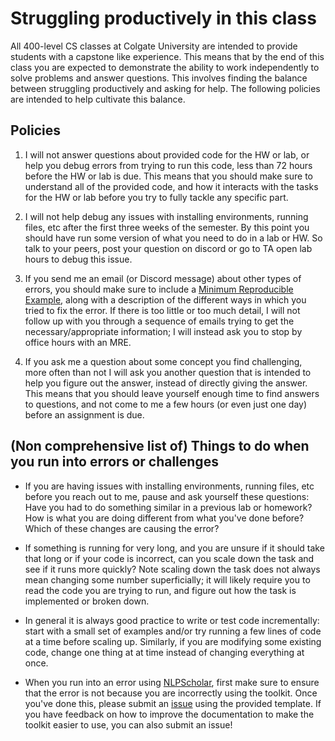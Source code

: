 # Struggling productively in this class

All 400-level CS classes at Colgate University are intended to provide students with a capstone like experience. This means that by the end of this class you are expected to demonstrate the ability to work independently to solve problems and answer questions. This involves finding the balance between struggling productively and asking for help. The following policies are intended to help cultivate this balance. 

## Policies

1. I will not answer questions about provided code for the HW or lab, or help you debug errors from trying to run this code, less than 72 hours before the HW or lab is due. This means that you should make sure to understand all of the provided code, and how it interacts with the tasks for the HW or lab before you try to fully tackle any specific part. 

2. I will not help debug any issues with installing environments, running files, etc after the first three weeks of the semester. By this point you should have run some version of what you need to do in a lab or HW. So talk to your peers, post your question on discord or go to TA open lab hours to debug this issue. 

3. If you send me an email (or Discord message) about other types of errors, you should make sure to include a [Minimum Reproducible Example](https://en.wikipedia.org/wiki/Minimal_reproducible_example), along with a description of the different ways in which you tried to fix the error. If there is too little or too much detail, I will not follow up with you through a sequence of emails trying to get the necessary/appropriate information; I will instead ask you to stop by office hours with an MRE. 

4. If you ask me a question about some concept you find challenging, more often than not I will ask you another question that is intended to help you figure out the answer, instead of directly giving the answer. This means that you should leave yourself enough time to find answers to questions, and not come to me a few hours (or even just one day) before an assignment is due.  



## (Non comprehensive list of) Things to do when you run into errors or challenges

- If you are having issues with installing environments, running files, etc before you reach out to me, pause and ask yourself these questions: Have you had to do something similar in a previous lab or homework? How is what you are doing different from what you've done before? Which of these changes are causing the error? 

- If something is running for very long, and you are unsure if it should take that long or if your code is incorrect, can you scale down the task and see if it runs more quickly? Note scaling down the task does not always mean changing some number superficially; it will likely require you to read the code you are trying to run, and figure out how the task is implemented or broken down. 

- In general it is always good practice to write or test code incrementally: start with a small set of examples and/or try running a few lines of code at a time before scaling up. Similarly, if you are modifying some existing code, change one thing at at time instead of changing everything at once. 

- When you run into an error using [NLPScholar](https://github.com/forrestdavis/NLPScholar), first make sure to ensure that the error is not because you are incorrectly using the toolkit. Once you've done this, please submit an [issue](https://github.com/forrestdavis/NLPScholar/issues) using the provided template. If you have feedback on how to improve the documentation to make the toolkit easier to use, you can also submit an issue!  

